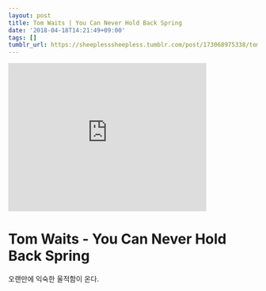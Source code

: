 ```yaml
---
layout: post
title: Tom Waits | You Can Never Hold Back Spring
date: '2018-04-18T14:21:49+09:00'
tags: []
tumblr_url: https://sheeplesssheepless.tumblr.com/post/173068975338/tom-waits-you-can-never-hold-back-spring-오랜만에
---
```

<iframe width="400" height="300" id="youtube_iframe" src="https://www.youtube.com/embed/vgeZEdbv_m8?feature=oembed&amp;enablejsapi=1&amp;origin=https://safe.txmblr.com&amp;wmode=opaque" frameborder="0" allow="accelerometer; autoplay; encrypted-media; gyroscope; picture-in-picture" allowfullscreen></iframe>  

# Tom Waits - You Can Never Hold Back Spring

오랜만에 익숙한 울적함이 온다.


